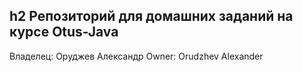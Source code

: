 ﻿h2 Репозиторий для домашних заданий на курсе Otus-Java
----
Владелец: Оруджев Александр
Owner: Orudzhev Alexander
